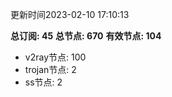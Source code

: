更新时间2023-02-10 17:10:13

**总订阅: 45**
**总节点: 670**
**有效节点: 104**
- v2ray节点: 100
- trojan节点: 2
- ss节点: 2
